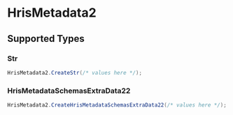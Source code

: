 # HrisMetadata2


## Supported Types

### Str

```csharp
HrisMetadata2.CreateStr(/* values here */);
```

### HrisMetadataSchemasExtraData22

```csharp
HrisMetadata2.CreateHrisMetadataSchemasExtraData22(/* values here */);
```
